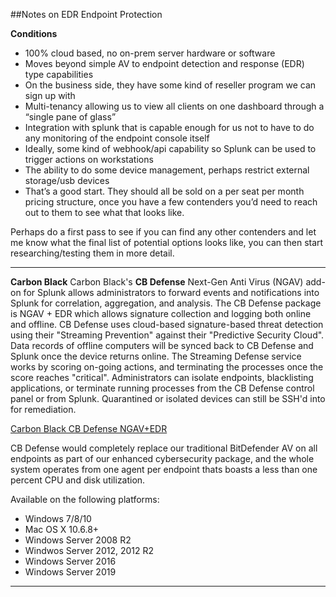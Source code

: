 ##Notes on EDR Endpoint Protection

**Conditions**

 - 100% cloud based, no on-prem server hardware or software
 - Moves beyond simple AV to endpoint detection and response (EDR) type capabilities
 - On the business side, they have some kind of reseller program we can sign up with
 - Multi-tenancy allowing us to view all clients on one dashboard through a “single pane of glass”
 - Integration with splunk that is capable enough for us not to have to do any monitoring of the endpoint console itself
 - Ideally, some kind of webhook/api capability so Splunk can be used to trigger actions on workstations
 - The ability to do some device management, perhaps restrict external storage/usb devices
 - That’s a good start. They should all be sold on a per seat per month pricing structure, once you have a few contenders you’d need to reach out to them to see what that looks like.
 
Perhaps do a first pass to see if you can find any other contenders and let me know what the final list of potential options looks like, you can then start researching/testing them in more detail.

___

**Carbon Black**
  Carbon Black's **CB Defense** Next-Gen Anti Virus (NGAV) add-on for Splunk allows administrators to forward events and notifications into Splunk for correlation, aggregation, and analysis.
The CB Defense package is NGAV + EDR which allows signature collection and logging both online and offline. CB Defense uses cloud-based signature-based threat detection using their "Streaming Prevention" against their "Predictive Security Cloud". Data records of offline computers will be synced back to CB Defense and Splunk once the device returns online. The Streaming Defense service works by scoring on-going actions, and terminating the processes once the score reaches "critical". Administrators can isolate endpoints, blacklisting applications, or terminate running processes from the CB Defense control panel or from Splunk. Quarantined or isolated devices can still be SSH'd into for remediation. 

[Carbon Black CB Defense NGAV+EDR](https://www.carbonblack.com/wp-content/uploads/2018/12/CB_Defense_DataSheet_122018_RGB.pdf)

CB Defense would completely replace our traditional BitDefender AV on all endpoints as part of our enhanced cybersecurity package, and the whole system operates from one agent per endpoint thats boasts a less than one percent CPU and disk utilization.

Available on the following platforms:
 - Windows 7/8/10
 - Mac OS X 10.6.8+
 - Windows Server 2008 R2
 - Windwos Server 2012, 2012 R2
 - Windows Server 2016
 - Windows Server 2019

___



